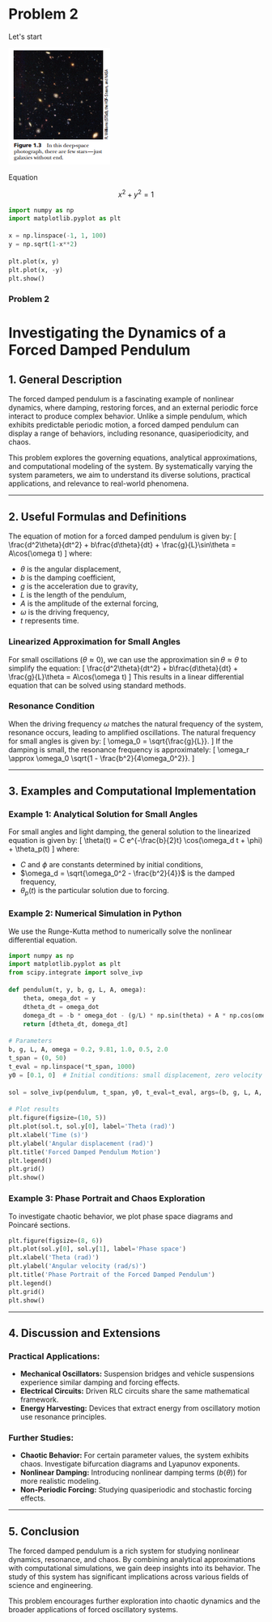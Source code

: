 # Problem 2

Let's start

![alt text](image.png)

Equation

$$
x^2+y^2=1
$$

```python
import numpy as np
import matplotlib.pyplot as plt

x = np.linspace(-1, 1, 100)
y = np.sqrt(1-x**2)

plt.plot(x, y)
plt.plot(x, -y)
plt.show()
```

### Problem 2  

# **Investigating the Dynamics of a Forced Damped Pendulum**

## **1. General Description**
The forced damped pendulum is a fascinating example of nonlinear dynamics, where damping, restoring forces, and an external periodic force interact to produce complex behavior. Unlike a simple pendulum, which exhibits predictable periodic motion, a forced damped pendulum can display a range of behaviors, including resonance, quasiperiodicity, and chaos. 

This problem explores the governing equations, analytical approximations, and computational modeling of the system. By systematically varying the system parameters, we aim to understand its diverse solutions, practical applications, and relevance to real-world phenomena.

---

## **2. Useful Formulas and Definitions**
The equation of motion for a forced damped pendulum is given by:
\[ \frac{d^2\theta}{dt^2} + b\frac{d\theta}{dt} + \frac{g}{L}\sin\theta = A\cos(\omega t) \]
where:
- $\theta$ is the angular displacement,
- $b$ is the damping coefficient,
- $g$ is the acceleration due to gravity,
- $L$ is the length of the pendulum,
- $A$ is the amplitude of the external forcing,
- $\omega$ is the driving frequency,
- $t$ represents time.

### **Linearized Approximation for Small Angles**
For small oscillations ($\theta \approx 0$), we can use the approximation $\sin\theta \approx \theta$ to simplify the equation:
\[ \frac{d^2\theta}{dt^2} + b\frac{d\theta}{dt} + \frac{g}{L}\theta = A\cos(\omega t) \]
This results in a linear differential equation that can be solved using standard methods.

### **Resonance Condition**
When the driving frequency $\omega$ matches the natural frequency of the system, resonance occurs, leading to amplified oscillations. The natural frequency for small angles is given by:
\[ \omega_0 = \sqrt{\frac{g}{L}}. \]
If the damping is small, the resonance frequency is approximately:
\[ \omega_r \approx \omega_0 \sqrt{1 - \frac{b^2}{4\omega_0^2}}. \]

---

## **3. Examples and Computational Implementation**

### **Example 1: Analytical Solution for Small Angles**
For small angles and light damping, the general solution to the linearized equation is given by:
\[ \theta(t) = C e^{-\frac{b}{2}t} \cos(\omega_d t + \phi) + \theta_p(t) \]
where:
- $C$ and $\phi$ are constants determined by initial conditions,
- $\omega_d = \sqrt{\omega_0^2 - \frac{b^2}{4}}$ is the damped frequency,
- $\theta_p(t)$ is the particular solution due to forcing.

### **Example 2: Numerical Simulation in Python**
We use the Runge-Kutta method to numerically solve the nonlinear differential equation.
```python
import numpy as np
import matplotlib.pyplot as plt
from scipy.integrate import solve_ivp

def pendulum(t, y, b, g, L, A, omega):
    theta, omega_dot = y
    dtheta_dt = omega_dot
    domega_dt = -b * omega_dot - (g/L) * np.sin(theta) + A * np.cos(omega * t)
    return [dtheta_dt, domega_dt]

# Parameters
b, g, L, A, omega = 0.2, 9.81, 1.0, 0.5, 2.0
t_span = (0, 50)
t_eval = np.linspace(*t_span, 1000)
y0 = [0.1, 0]  # Initial conditions: small displacement, zero velocity

sol = solve_ivp(pendulum, t_span, y0, t_eval=t_eval, args=(b, g, L, A, omega))

# Plot results
plt.figure(figsize=(10, 5))
plt.plot(sol.t, sol.y[0], label='Theta (rad)')
plt.xlabel('Time (s)')
plt.ylabel('Angular displacement (rad)')
plt.title('Forced Damped Pendulum Motion')
plt.legend()
plt.grid()
plt.show()
```

### **Example 3: Phase Portrait and Chaos Exploration**
To investigate chaotic behavior, we plot phase space diagrams and Poincaré sections.

```python
plt.figure(figsize=(8, 6))
plt.plot(sol.y[0], sol.y[1], label='Phase space')
plt.xlabel('Theta (rad)')
plt.ylabel('Angular velocity (rad/s)')
plt.title('Phase Portrait of the Forced Damped Pendulum')
plt.legend()
plt.grid()
plt.show()
```

---

## **4. Discussion and Extensions**
### **Practical Applications:**
- **Mechanical Oscillators:** Suspension bridges and vehicle suspensions experience similar damping and forcing effects.
- **Electrical Circuits:** Driven RLC circuits share the same mathematical framework.
- **Energy Harvesting:** Devices that extract energy from oscillatory motion use resonance principles.

### **Further Studies:**
- **Chaotic Behavior:** For certain parameter values, the system exhibits chaos. Investigate bifurcation diagrams and Lyapunov exponents.
- **Nonlinear Damping:** Introducing nonlinear damping terms ($b(\theta)$) for more realistic modeling.
- **Non-Periodic Forcing:** Studying quasiperiodic and stochastic forcing effects.

---

## **5. Conclusion**
The forced damped pendulum is a rich system for studying nonlinear dynamics, resonance, and chaos. By combining analytical approximations with computational simulations, we gain deep insights into its behavior. The study of this system has significant implications across various fields of science and engineering.

This problem encourages further exploration into chaotic dynamics and the broader applications of forced oscillatory systems.
